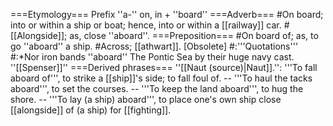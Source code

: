 ===Etymology===
Prefix ''a-'' on, in + ''board''
===Adverb===
#On board; into or within a ship or boat; hence, into or within a [[railway]] car.
#[[Alongside]]; as, close ''aboard''.
===Preposition===
#On board of; as, to go ''aboard'' a ship.
#Across; [[athwart]]. [Obsolete]
#:'''Quotations'''
#:*Nor iron bands ''aboard'' The Pontic Sea by their huge navy cast. ''[[Spenser]]''
===Derived phrases===
''[[Naut (source)|Naut]].'': '''To fall aboard of''', to strike a [[ship]]'s side; to fall foul of. -- '''To haul the tacks aboard''', to set the courses. -- '''To keep the land aboard''', to hug the shore. -- '''To lay (a ship) aboard''', to place one's own ship close [[alongside]] of (a ship) for [[fighting]].